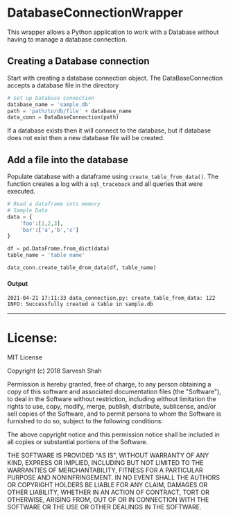 # DatabaseConnectionWrapper

This wrapper allows a Python application to work with a Database without having to manage a database connection.

## Creating a Database connection
Start with creating a database connection object. The DataBaseConnection accepts a database file in the directory  
```python
# Set up Database connection
database_name = 'sample.db'
path = 'path/to/db/file' + database_name
data_conn = DataBaseConnection(path)
``` 
If a database exists then it will connect to the database, but if database does not exist then a new database file will be created.

## Add a file into the database
Populate database with a dataframe using `create_table_from_data()`. The function creates a log with a `sql_traceback` and all queries that were executed.
```python
# Read a dataframe into memory
# Sample Data
data = {
    'foo':[1,2,3],
    'bar':['a','b','c']
}

df = pd.DataFrame.from_dict(data)
table_name = 'table name'

data_conn.create_table_drom_data(df, table_name)
```
#### Output
```
2021-04-21 17:11:33 data_connection.py: create_table_from_data: 122 INFO: Successfully created a table in sample.db
```


-------
# License: 
MIT License

Copyright (c) 2018 Sarvesh Shah

Permission is hereby granted, free of charge, to any person obtaining a copy
of this software and associated documentation files (the "Software"), to deal
in the Software without restriction, including without limitation the rights
to use, copy, modify, merge, publish, distribute, sublicense, and/or sell
copies of the Software, and to permit persons to whom the Software is
furnished to do so, subject to the following conditions:

The above copyright notice and this permission notice shall be included in all
copies or substantial portions of the Software.

THE SOFTWARE IS PROVIDED "AS IS", WITHOUT WARRANTY OF ANY KIND, EXPRESS OR
IMPLIED, INCLUDING BUT NOT LIMITED TO THE WARRANTIES OF MERCHANTABILITY,
FITNESS FOR A PARTICULAR PURPOSE AND NONINFRINGEMENT. IN NO EVENT SHALL THE
AUTHORS OR COPYRIGHT HOLDERS BE LIABLE FOR ANY CLAIM, DAMAGES OR OTHER
LIABILITY, WHETHER IN AN ACTION OF CONTRACT, TORT OR OTHERWISE, ARISING FROM,
OUT OF OR IN CONNECTION WITH THE SOFTWARE OR THE USE OR OTHER DEALINGS IN THE
SOFTWARE.
